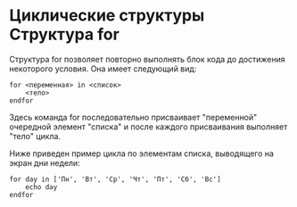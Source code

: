 Циклические структуры
Структура for
=============

Структура for позволяет повторно выполнять блок кода до достижения некоторого условия. Она имеет следующий вид:

    for <переменная> in <список>
        <тело>
    endfor

Здесь команда for последовательно присваивает "переменной" очередной элемент "списка" и после каждого присваивания выполняет "тело" цикла.

Ниже приведен пример цикла по элементам списка, выводящего на экран дни недели:

    for day in ['Пн', 'Вт', 'Ср', 'Чт', 'Пт', 'Сб', 'Вс']
        echo day
    endfor
